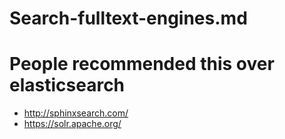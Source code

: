 # Search-fulltext-engines.md

# People recommended this over elasticsearch

* http://sphinxsearch.com/
* https://solr.apache.org/
